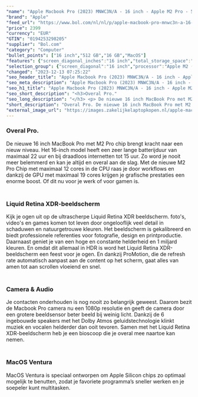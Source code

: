 ```yaml
---
"name": "Apple Macbook Pro (2023) MNWC3N/A - 16 inch - Apple M2 Pro - 512GB - Zilver"
"brand": "Apple"
"feed_url": "https://www.bol.com/nl/nl/p/apple-macbook-pro-mnwc3n-a-16-inch-apple-m2-pro-512gb-zilver/9300000139496813"
"price": 2399
"currency": "EUR"
"GTIN": "0194253298205"
"supplier": "Bol.com"
"category": "Computer"
"bullet_points": ["16 inch","512 GB","16 GB","MacOS"]
"features": {"screen_diagonal_inches":"16 inch","total_storage_space":"512 GB","memory_size":"16 GB","operating_system":"MacOS"}
"selection_group": {"screen_diagonal":"16 inch","processor":"Apple M2 (2023)","changed_price_past_3_days":false,"product_family":"MacBook Pro"}
"changed": "2023-12-13 07:25:22"
"seo_header_title": "Apple Macbook Pro (2023) MNWC3N/A - 16 inch - Apple M2 Pro - 512GB - Zilver"
"seo_meta_description": "Apple Macbook Pro (2023) MNWC3N/A - 16 inch - Apple M2 Pro - 512GB - Zilver"
"seo_h1_title": "Apple Macbook Pro (2023) MNWC3N/A - 16 inch - Apple M2 Pro - 512GB - Zilver"
"seo_short_description": "<h3>Overal Pro."
"seo_long_description": "</h3> <p> De nieuwe 16 inch MacBook Pro met M2 Pro chip brengt kracht naar een nieuw niveau. Het 16-inch model heeft een zeer lange batterijduur van maximaal 22 uur en bij draadloos internetten tot 15 uur. Zo word je nooit meer belemmerd en kan je altijd en overal aan de slag. Met de nieuwe M2 Pro Chip met maximaal 12 cores in de CPU raas je door workflows en dankzij de GPU met maximaal 19 cores krijgen je grafische prestaties een enorme boost. Of dit nu voor je werk of voor gamen is.  </p> <h3><br />Liquid Retina XDR-beeldscherm</h3> <p> Kijk je ogen uit op de ultrascherpe Liquid Retina XDR beeldscherm. foto's, video's en games komen tot leven door ongelooflijk veel detail in schaduwen en natuurgetrouwe kleuren. Het beeldscherm is gekalibreerd en biedt professionele referenties voor fotografie, design en printproductie. Daarnaast geniet je van een hoge en constante helderheid en 1 miljard kleuren. En omdat dit allemaal in HDR is word het Liquid Retina XDR-beeldscherm een feest voor je ogen. En dankzij ProMotion, die de refresh rate automatisch aanpast aan de content op het scherm, gaat alles van amen tot aan scrollen vloeiend en snel.  </p> <h3><br />Camera & Audio</h3> <p> Je contacten onderhouden is nog nooit zo belangrijk geweest. Daarom bezit de Macbook Pro camera nu een 1080p resolutie en geeft de camera door een grotere beeldsensor beter beeld bij weinig licht. Dankzij de 6 ingebouwde speakers met het Dolby Atmos geluidstechnologie klinkt muziek en vocalen helderder dan ooit tevoren. Samen met het Liquid Retina XDR-beeldscherm heb je een bioscoop die je overal mee naartoe kan nemen.  </p> <h3><br />MacOS Ventura</h3> <p> MacOS Ventura is speciaal ontworpen om Apple Silicon chips zo optimaal mogelijk te benutten, zodat je favoriete programma’s sneller werken en je soepeler kunt multitasken.  </p>"
"short_description": "Overal Pro. De nieuwe 16 inch MacBook Pro met M2 Pro chip brengt kracht naar een nieuw niveau. Het 16-inch model heeft een zeer lange batterijduur van maximaal 22 uur en bij draadloos internetten tot 15 uur. Zo word je nooit meer belemmerd en kan je altijd en overal aan de slag. Met de nieuwe M2 Pro Chip met maximaal 12 cores in de CPU raas je door workflows en dankzij de GPU met maximaal 19 cores krijgen je grafische prestaties een enorme boost. Of dit nu voor je werk of voor gamen is. Liquid Retina XDR-beeldscherm Kijk je ogen uit op de ultrascherpe Liquid Retina XDR beeldscherm. foto's, video's en games komen tot leven door ongelooflijk veel detail in schaduwen en natuurgetrouwe kleuren. Het beeldscherm is gekalibreerd en biedt professionele referenties voor fotografie, design en printproductie. Daarnaast geniet je van een hoge en constante helderheid en 1 miljard kleuren. En omdat dit allemaal in HDR is word het Liquid Retina XDR-beeldscherm een feest voor je ogen. En dankzij ProMotion, die de refresh rate automatisch aanpast aan de content op het scherm, gaat alles van amen tot aan scrollen vloeiend en snel. Camera & Audio Je contacten onderhouden is nog nooit zo belangrijk geweest. Daarom bezit de Macbook Pro camera nu een 1080p resolutie en geeft de camera door een grotere beeldsensor beter beeld bij weinig licht. Dankzij de 6 ingebouwde speakers met het Dolby Atmos geluidstechnologie klinkt muziek en vocalen helderder dan ooit tevoren. Samen met het Liquid Retina XDR-beeldscherm heb je een bioscoop die je overal mee naartoe kan nemen. MacOS Ventura MacOS Ventura is speciaal ontworpen om Apple Silicon chips zo optimaal mogelijk te benutten, zodat je favoriete programma’s sneller werken en je soepeler kunt multitasken."
"external_image_url": "https://images.zakelijkelaptopkopen.nl/apple-macbook-pro-mnwc3n-a-16-inch-apple-m2-pro-512gb-zilver.webp"
---
```


<h3>Overal Pro. </h3> <p>  De nieuwe 16 inch MacBook Pro met M2 Pro chip brengt kracht naar een nieuw niveau. Het 16-inch model heeft een zeer lange batterijduur van maximaal 22 uur en bij draadloos internetten tot 15 uur. Zo word je nooit meer belemmerd en kan je altijd en overal aan de slag. Met de nieuwe M2 Pro Chip met maximaal 12 cores in de CPU raas je door workflows en dankzij de GPU met maximaal 19 cores krijgen je grafische prestaties een enorme boost. Of dit nu voor je werk of voor gamen is.  </p> <h3><br />Liquid Retina XDR-beeldscherm</h3> <p>  Kijk je ogen uit op de ultrascherpe Liquid Retina XDR beeldscherm. foto's, video's en games komen tot leven door ongelooflijk veel detail in schaduwen en natuurgetrouwe kleuren. Het beeldscherm is gekalibreerd en biedt professionele referenties voor fotografie, design en printproductie. Daarnaast geniet je van een hoge en constante helderheid en 1 miljard kleuren. En omdat dit allemaal in HDR is word het Liquid Retina XDR-beeldscherm een feest voor je ogen. En dankzij ProMotion, die de refresh rate automatisch aanpast aan de content op het scherm, gaat alles van amen tot aan scrollen vloeiend en snel.  </p> <h3><br />Camera & Audio</h3> <p>  Je contacten onderhouden is nog nooit zo belangrijk geweest. Daarom bezit de Macbook Pro camera nu een 1080p resolutie en geeft de camera door een grotere beeldsensor beter beeld bij weinig licht. Dankzij de 6 ingebouwde speakers met het Dolby Atmos geluidstechnologie klinkt muziek en vocalen helderder dan ooit tevoren. Samen met het Liquid Retina XDR-beeldscherm heb je een bioscoop die je overal mee naartoe kan nemen.  </p> <h3><br />MacOS Ventura</h3> <p>  MacOS Ventura is speciaal ontworpen om Apple Silicon chips zo optimaal mogelijk te benutten, zodat je favoriete programma’s sneller werken en je soepeler kunt multitasken.  </p>